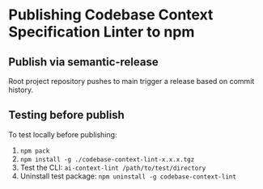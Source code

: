 # Publishing Codebase Context Specification Linter to npm

## Publish via semantic-release

Root project repository pushes to main trigger a release based on commit history.

## Testing before publish

To test locally before publishing:

1. `npm pack`
2. `npm install -g ./codebase-context-lint-x.x.x.tgz`
3. Test the CLI: `ai-context-lint /path/to/test/directory`
4. Uninstall test package: `npm uninstall -g codebase-context-lint`
